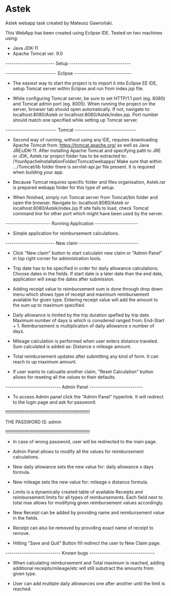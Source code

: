 # Astek
Astek webapp task created by Mateusz Gawroński.

This WebApp has been created using Eclipse IDE.
Tested on two machines using:
- Java JDK-11
- Apache Tomcat ver. 9.0

 ------------------------ Setup ------------------------------
 
------------------------- Eclipse ----------------------------
- The easiest way to start the project is to import it into 
Eclipse EE IDE, setup Tomcat server within Eclipse and run
from index.jsp file. 

- While configuring Tomcat server, be sure to set HTTP/1.1 
port (eg. 8080) and Tomcat admin port (eg. 8005). When running
the project on the server, browser tab should open
automatically. If not, navigate to: localhost:8080/Astek or
localhost:8080/Astek/index.jsp. Port number should match one 
specified while setting up Tomcat server. 

------------------------- Tomcat ------------------------------
- Second way of running, without using any IDE, requires
downloading Apache Tomcat from: https://tomcat.apache.org/
as well as Java JRE/JDK-11. After installing Apache Tomcat and
specifying path to JRE or JDK, Astek.rar project folder has to
be extracted to: /YourApacheInstallationFolder/Tomcat/webapps/
Make sure that within .../Tomcat/lib folder there is 
servlet-api.jar file present. It is required when building your
app.

- Because Tomcat requires specific folder and files organisation,
Astek.rar is prepared webapp folder for this type of setup. 

- When finished, simply run Tomcat server from Tomcat/bin folder
and open the browser. Navigate to: localhost:8080/Astek or
localhost:8080/Astek/index.jsp If site fails to load, check
Tomcat command line for other port which might have been used by
the server.

---------------------- Running Application ---------------------
- Simple application for reimbursement calculations.


------------------------ New claim -----------------------------
- Click "New claim" button to start calculatin new claim or 
"Admin Panel" in top right corner for administration tools.

- Trip date has to be specified in order for daily allowance 
calculations. Choose dates in the fields. If start date is a
later date than the end date, application will swap the dates 
after submission. 

- Adding receipt value to reimbursement sum is done through
drop down menu which shows type of receipt and maximum 
reimbursement available for given type. Entering receipt value 
will add the amount to the sum up to maximum specified.

- Daily allowance is limited by the trip duration spefied by
trip date. Maximum number of days is which is consdered
ranged from: End-Start + 1. Reimbursement is multiplication of
daily allowance x number of days.

- Mileage calculation is performed when user enters distance 
traveled. Sum calculated is added as: Distance x mileage amount.

- Total reimbursement updates after submitting any kind of form.
It can reach to up maximum amount.

- If user wants to calcualte another claim, "Reset Calculation"
button allows for reseting all the values to their defaults.

--------------------------- Admin Panel --------------------------
- To access Admin panel click the "Admin Panel" hyperlink. It will
redirect to the login page and ask for password:

!!!!!!!!!!!!!!!!!!!!!!!!!!!!!!!!!!!!!!!!!!!!!!!!!!!!!!!!!!!!!!!!!!


THE PASSWORD IS: admin



!!!!!!!!!!!!!!!!!!!!!!!!!!!!!!!!!!!!!!!!!!!!!!!!!!!!!!!!!!!!!!!!!!

- In case of wrong password, user will be redirected to the main 
page. 

- Admin Panel allows to modify all the values for reimbursement 
calculations. 

- New daily allowance sets the new value for: daily allowance x days
formula.

- New mileage sets the new value for: mileage x distance formula.

- Limits is a dynamically created table of available Receipts and
reimbursement limits for all types of reimbursements. 
Each field next to total max allows for modifying given reimbursement
values accordingly. 

- New Receipt can be added by providing name and reimbursement value
in the fields.

- Receipt can also be removed by providing exact name of receipt to
remove. 

- Hitting "Save and Quit" Button fill redirect the user to New Claim
page. 

--------------------------- Known bugs --------------------------------

- When calculating reimbursement and Total maximum is reached, adding
additional receipts/mileage/etc will still substract the amounts from
given type.

- User can add multiple daily allowances one after another until the 
limit is reached. 